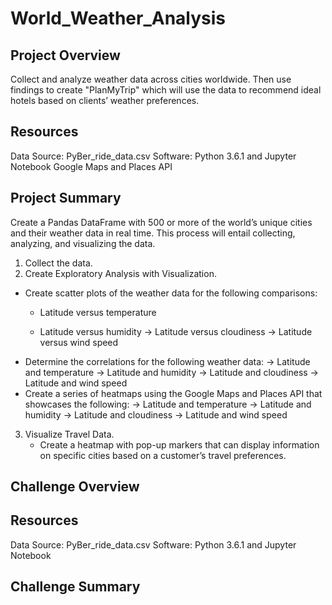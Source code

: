 # World_Weather_Analysis

## Project Overview

Collect and analyze weather data across cities worldwide. Then use findings to create "PlanMyTrip" which will use the data to recommend ideal hotels based on clients’ weather preferences. 

## Resources

Data Source: PyBer_ride_data.csv 
Software: Python 3.6.1 and Jupyter Notebook
Google Maps and Places API

## Project Summary

Create a Pandas DataFrame with 500 or more of the world’s unique cities and their weather data in real time. This process will entail collecting, analyzing, and visualizing the data.

1. Collect the data.
2. Create Exploratory Analysis with Visualization.
- Create scatter plots of the weather data for the following comparisons:
    - Latitude versus temperature
    
    - Latitude versus humidity
  -> Latitude versus cloudiness
  -> Latitude versus wind speed
- Determine the correlations for the following weather data:
  -> Latitude and temperature
  -> Latitude and humidity
  -> Latitude and cloudiness
  -> Latitude and wind speed
- Create a series of heatmaps using the Google Maps and Places API that showcases the following:
  -> Latitude and temperature
  -> Latitude and humidity
  -> Latitude and cloudiness
  -> Latitude and wind speed
3. Visualize Travel Data. 
    - Create a heatmap with pop-up markers that can display information on specific cities based on a customer’s travel preferences.
    
## Challenge Overview

## Resources

Data Source: PyBer_ride_data.csv 
Software: Python 3.6.1 and Jupyter Notebook

## Challenge Summary 
